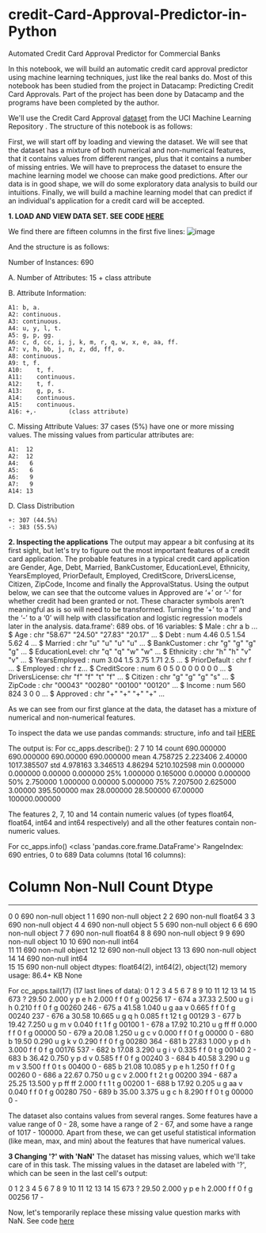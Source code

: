 # credit-Card-Approval-Predictor-in-Python
Automated  Credit Card Approval Predictor for Commercial Banks

In this notebook, we will build an automatic credit card approval predictor using machine learning techniques, just like the real banks do. Most of this notebook has been studied from the project in Datacamp: Predicting Credit Card Approvals.  Part of the project has been done by Datacamp and the programs have been completed by the author.

We'll use the Credit Card Approval [dataset](http://archive.ics.uci.edu/ml/machine-learning-databases/credit-screening/)  from the UCI Machine Learning Repository . The structure of this notebook is as follows:

First, we will start off by loading and viewing the dataset.
We will see that the dataset has a mixture of both numerical and non-numerical features, that it contains values from different ranges, plus that it contains a number of missing entries.
We will have to preprocess the dataset to ensure the machine learning model we choose can make good predictions.
After our data is in good shape, we will do some exploratory data analysis to build our intuitions.
Finally, we will build a machine learning model that can predict if an individual's application for a credit card will be accepted.

**1. LOAD AND VIEW DATA SET. SEE CODE [HERE](coding/load-data)**

We find there are fifteen columns in the first five lines: 
![image](https://user-images.githubusercontent.com/53232113/133691644-224e76f0-c540-4afb-b2f7-1b3662f8335c.png)


And the structure is as follows: 

Number of Instances: 690

A.  Number of Attributes: 15 + class attribute

B.  Attribute Information:

    A1:	b, a.
    A2:	continuous.
    A3:	continuous.
    A4:	u, y, l, t.
    A5:	g, p, gg.
    A6:	c, d, cc, i, j, k, m, r, q, w, x, e, aa, ff.
    A7:	v, h, bb, j, n, z, dd, ff, o.
    A8:	continuous.
    A9:	t, f.
    A10:	t, f.
    A11:	continuous.
    A12:	t, f.
    A13:	g, p, s.
    A14:	continuous.
    A15:	continuous.
    A16: +,-         (class attribute)

C.  Missing Attribute Values:
    37 cases (5%) have one or more missing values.  The missing
    values from particular attributes are:

    A1:  12
    A2:  12
    A4:   6
    A5:   6
    A6:   9
    A7:   9
    A14: 13

D.  Class Distribution
  
    +: 307 (44.5%)
    -: 383 (55.5%)

**2. Inspecting the applications**
The output may appear a bit confusing at its first sight, but let's try to figure out the most important features of a credit card application.  The probable features in a typical credit card application are Gender, Age, Debt, Married, BankCustomer, EducationLevel, Ethnicity, YearsEmployed, PriorDefault, Employed, CreditScore, DriversLicense, Citizen, ZipCode, Income and finally the ApprovalStatus. 
Using the output below, we can see that the outcome values in Approved are ‘+’ or ‘-’ for whether credit had been granted or not. These character symbols aren’t meaningful as is so will need to be transformed. Turning the ‘+’ to a ‘1’ and the ‘-’ to a ‘0’ will help with classification and logistic regression models later in the analysis.
data.frame':   689 obs. of  16 variables:
 $ Male          : chr  a  b ...
 $ Age           : chr  "58.67" "24.50" "27.83" "20.17" ...
 $ Debt          : num  4.46 0.5 1.54 5.62 4 ...
 $ Married       : chr  "u" "u" "u" "u" ...
 $ BankCustomer  : chr  "g" "g" "g" "g" ...
 $ EducationLevel: chr  "q" "q" "w" "w" ...
 $ Ethnicity     : chr  "h" "h" "v" "v" ...
 $ YearsEmployed : num  3.04 1.5 3.75 1.71 2.5 ...
 $ PriorDefault  : chr  f ...
 $ Employed      : chr  f z...
 $ CreditScore   : num  6 0 5 0 0 0 0 0 0 0 ...
 $ DriversLicense: chr  "f" "f" "t" "f" ...
 $ Citizen       : chr  "g" "g" "g" "s" ...
 $ ZipCode       : chr  "00043" "00280" "00100" "00120" ...
 $ Income        : num  560 824 3 0 0 ...
 $ Approved      : chr  "+" "+" "+" "+" ...

As we can see from our first glance at the data, the dataset has a mixture of numerical and non-numerical features. 

To inspect the data we use pandas commands: structure, info and tail [HERE](coding/inspect)

The output is:
For cc_apps.describe():
               2           7          10             14
count  690.000000  690.000000  690.00000     690.000000
mean     4.758725    2.223406    2.40000    1017.385507
std      4.978163    3.346513    4.86294    5210.102598
min      0.000000    0.000000    0.00000       0.000000
25%      1.000000    0.165000    0.00000       0.000000
50%      2.750000    1.000000    0.00000       5.000000
75%      7.207500    2.625000    3.00000     395.500000
max     28.000000   28.500000   67.00000  100000.000000

The features 2, 7, 10 and 14 contain numeric values (of types float64, float64, int64 and int64 respectively) and all the other features contain non-numeric values.

For cc_apps.info()
<class 'pandas.core.frame.DataFrame'>
RangeIndex: 690 entries, 0 to 689
Data columns (total 16 columns):
 #   Column  Non-Null Count  Dtype  
---  ------  --------------  -----  
 0   0       690 non-null    object 
 1   1       690 non-null    object 
 2   2       690 non-null    float64
 3   3       690 non-null    object 
 4   4       690 non-null    object 
 5   5       690 non-null    object 
 6   6       690 non-null    object 
 7   7       690 non-null    float64
 8   8       690 non-null    object 
 9   9       690 non-null    object 
 10  10      690 non-null    int64  
 11  11      690 non-null    object 
 12  12      690 non-null    object 
 13  13      690 non-null    object 
 14  14      690 non-null    int64  
 15  15      690 non-null    object 
dtypes: float64(2), int64(2), object(12)
memory usage: 86.4+ KB
None

For cc_apps.tail(17) (17 last lines of data):
    0      1       2  3  4   5   6      7  8  9   10 11 12     13   14 15
673  ?  29.50   2.000  y  p   e   h  2.000  f  f   0  f  g  00256   17  -
674  a  37.33   2.500  u  g   i   h  0.210  f  f   0  f  g  00260  246  -
675  a  41.58   1.040  u  g  aa   v  0.665  f  f   0  f  g  00240  237  -
676  a  30.58  10.665  u  g   q   h  0.085  f  t  12  t  g  00129    3  -
677  b  19.42   7.250  u  g   m   v  0.040  f  t   1  f  g  00100    1  -
678  a  17.92  10.210  u  g  ff  ff  0.000  f  f   0  f  g  00000   50  -
679  a  20.08   1.250  u  g   c   v  0.000  f  f   0  f  g  00000    0  -
680  b  19.50   0.290  u  g   k   v  0.290  f  f   0  f  g  00280  364  -
681  b  27.83   1.000  y  p   d   h  3.000  f  f   0  f  g  00176  537  -
682  b  17.08   3.290  u  g   i   v  0.335  f  f   0  t  g  00140    2  -
683  b  36.42   0.750  y  p   d   v  0.585  f  f   0  f  g  00240    3  -
684  b  40.58   3.290  u  g   m   v  3.500  f  f   0  t  s  00400    0  -
685  b  21.08  10.085  y  p   e   h  1.250  f  f   0  f  g  00260    0  -
686  a  22.67   0.750  u  g   c   v  2.000  f  t   2  t  g  00200  394  -
687  a  25.25  13.500  y  p  ff  ff  2.000  f  t   1  t  g  00200    1  -
688  b  17.92   0.205  u  g  aa   v  0.040  f  f   0  f  g  00280  750  -
689  b  35.00   3.375  u  g   c   h  8.290  f  f   0  t  g  00000    0  -


The dataset also contains values from several ranges. Some features have a value range of 0 - 28, some have a range of 2 - 67, and some have a range of 1017 - 100000. Apart from these, we can get useful statistical information (like mean, max, and min) about the features that have numerical values.

**3 Changing '?' with 'NaN'**
The dataset has missing values, which we'll take care of in this task. The missing values in the dataset are labeled with '?', which can be seen in the last cell's output:

 0      1       2  3  4   5   6      7  8  9   10 11 12     13   14 15
673  ?  29.50   2.000  y  p   e   h  2.000  f  f   0  f  g  00256   17  -

Now, let's temporarily replace these missing value question marks with NaN. See code [here](coding/missing1)

